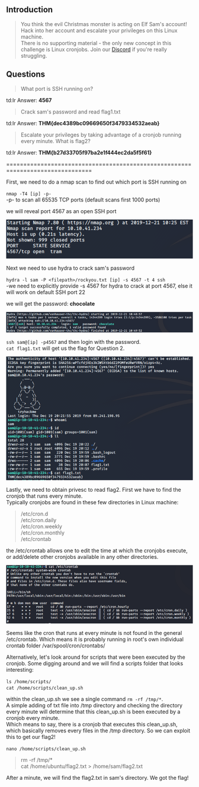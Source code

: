 ## Introduction

> You think the evil Christmas monster is acting on Elf Sam's account!  
> Hack into her account and escalate your privileges on this Linux machine.  
> There is no supporting material - the only new concept in this challenge is Linux cronjobs. Join our [Discord](https://discord.gg/wvfe3XJ) if you're really struggling.

## Questions

> What port is SSH running on?

td:lr Answer: **4567**

> Crack sam's password and read flag1.txt

td:lr Answer: **THM{dec4389bc09669650f3479334532aeab}**
	
> Escalate your privileges by taking advantage of a cronjob running every minute. What is flag2?

td:lr Answer: **THM{b27d33705f97ba2e1f444ec2da5f5f61}**

===============================================================================

First, we need to do a nmap scan to find out which port is SSH running on

`nmap -T4 [ip] -p-`  
 -p- to scan all 65535 TCP ports (default scans first 1000 ports)

we will reveal port 4567 as an open SSH port

![](./res/pic1.png)


Next we need to use hydra to crack sam's password

`hydra -l sam -P <filepath>/rockyou.txt [ip] -s 4567 -t 4 ssh`  
 -we need to explicitly provide -s 4567 for hydra to crack at port 4567, else it will work on default SSH port 22

we will get the password: **chocolate**

![](./res/pic2.png)

`ssh sam@[ip] -p4567` and then login with the password.  
`cat flag1.txt` will get us the flag for Question 2.

![](./res/pic3.png)

Lastly, we need to obtain privesc to read flag2. First we have to find the cronjob that runs every minute.  
Typically cronjobs are found in these few directories in Linux machine:

> /etc/cron.d  
> /etc/cron.daily  
> /etc/cron.weekly  
> /etc/cron.monthly  
> /etc/crontab

the /etc/crontab allows one to edit the time at which the cronjobs execute, or add/delete other cronjobs available in any other directories.

![](./res/pic4.png)


Seems like the cron that runs at every minute is not found in the general /etc/crontab. Which means it is probably running in root's own individual crontab folder /var/spool/cron/crontabs/

Alternatively, let's look around for scripts that were been executed by the cronjob.
Some digging around and we will find a scripts folder that looks interesting:

`ls /home/scripts/`  
`cat /home/scripts/clean_up.sh`

within the clean_up.sh we see a single command `rm -rf /tmp/*`.  
A simple adding of txt file into /tmp directory and checking the directory every minute will determine that this clean_up.sh is been executed by a cronjob every minute.  
Which means to say, there is a cronjob that executes this clean_up.sh, which basically removes every files in the /tmp directory.
So we can exploit this to get our flag2!

`nano /home/scripts/clean_up.sh`  
> rm -rf /tmp/*  
> cat /home/ubuntu/flag2.txt > /home/sam/flag2.txt

After a minute, we will find the flag2.txt in sam's directory. We got the flag!


